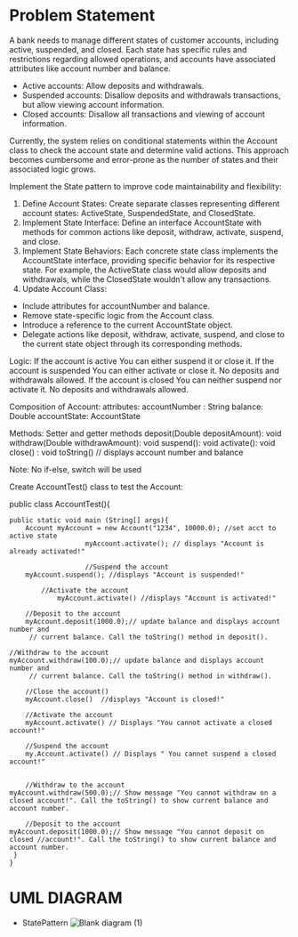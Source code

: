 # Problem Statement
A bank needs to manage different states of customer accounts, including active, suspended, and closed. Each state has specific rules and restrictions regarding allowed operations, and accounts have associated attributes like account number and balance.

- Active accounts: Allow deposits and withdrawals.
- Suspended accounts: Disallow deposits and withdrawals transactions, but allow viewing account information.
- Closed accounts: Disallow all transactions and viewing of account information.

Currently, the system relies on conditional statements within the Account class to check the account state and determine valid actions. This approach becomes cumbersome and error-prone as the number of states and their associated logic grows.

Implement the State pattern to improve code maintainability and flexibility:

1. Define Account States: Create separate classes representing different account states: ActiveState, SuspendedState, and ClosedState.
2. Implement State Interface: Define an interface AccountState with methods for common actions like deposit, withdraw, activate, suspend, and close.
3. Implement State Behaviors: Each concrete state class implements the AccountState interface, providing specific behavior for its respective state. For example, the ActiveState class would allow deposits and withdrawals, while the ClosedState wouldn't allow any transactions.
4. Update Account Class:
- Include attributes for accountNumber and balance.
- Remove state-specific logic from the Account class.
- Introduce a reference to the current AccountState object.
- Delegate actions like deposit, withdraw, activate, suspend, and close to the current state object through its corresponding methods.

Logic:
If the account is active You can either suspend it or close it. If the account is suspended You can either activate or close it. No deposits and withdrawals allowed. If the account is closed You can neither suspend nor activate it. No deposits and withdrawals allowed.

Composition of Account:
attributes:
accountNumber : String
balance: Double
accountState: AccountState

Methods:
Setter and getter methods
deposit(Double depositAmount): void
withdraw(Double withdrawAmount): void
suspend(): void
activate(): void
close() : void
toString() // displays account number and balance

Note: No if-else, switch will be used

Create AccountTest() class to test the Account:

  
public class AccountTest(){
	
 	public static void main (String[] args){
		Account myAccount = new Account("1234", 10000.0); //set acct to active state
                       myAccount.activate(); // displays "Account is already activated!"

                       //Suspend the account
		myAccount.suspend(); //displays "Account is suspended!"

			//Activate the account
                myAccount.activate() //displays "Account is activated!"
		
		//Deposit to the account
		myAccount.deposit(1000.0);// update balance and displays account number and
         // current balance. Call the toString() method in deposit().    	                                

	//Withdraw to the account
	myAccount.withdraw(100.0);// update balance and displays account number and
         // current balance. Call the toString() method in withdraw().    	                                

		//Close the account()
		myAccount.close()  //displays "Account is closed!"

		//Activate the account
		myAccount.activate() // Displays "You cannot activate a closed account!"	

		//Suspend the account
		my.Account.activate() // Displays " You cannot suspend a closed account!"


		//Withdraw to the account
	myAccount.withdraw(500.0);// Show message "You cannot withdraw on a closed account!". Call the toString() to show current balance and account number.

		//Deposit to the account
	myAccount.deposit(1000.0);// Show message "You cannot deposit on closed //account!". Call the toString() to show current balance and account number.
 	 }
	}


# UML DIAGRAM
- StatePattern
![Blank diagram (1)](https://github.com/ErikkaEnaje/StatePattern/assets/142382057/d4f21b74-9b6e-4789-ad01-8eb47a63d142)
